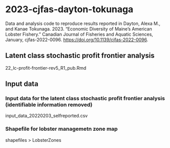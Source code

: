 # 2023-cjfas-dayton-tokunaga
Data and analysis code to reproduce results reported in Dayton, Alexa M., and Kanae Tokunaga. 2023. “Economic Diversity of Maine’s American Lobster Fishery.” Canadian Journal of Fisheries and Aquatic Sciences, January, cjfas-2022-0096. https://doi.org/10.1139/cjfas-2022-0096.

## Latent class stochastic profit frontier analysis
22_lc-profit-frontier-rev5_R1_pub.Rmd

## Input data
### Input data for the latent class stochastic profit frontier analysis (identifiable information removed)
input_data_20220203_selfreported.csv

### Shapefile for lobster managemetn zone map
shapefiles > LobsterZones



